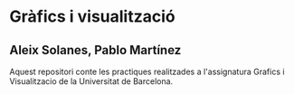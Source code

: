 Gràfics i visualització
======
Aleix Solanes, Pablo Martínez
------

Aquest repositori conte les practiques realitzades a l'assignatura Grafics i Visualitzacio de la Universitat de Barcelona.

